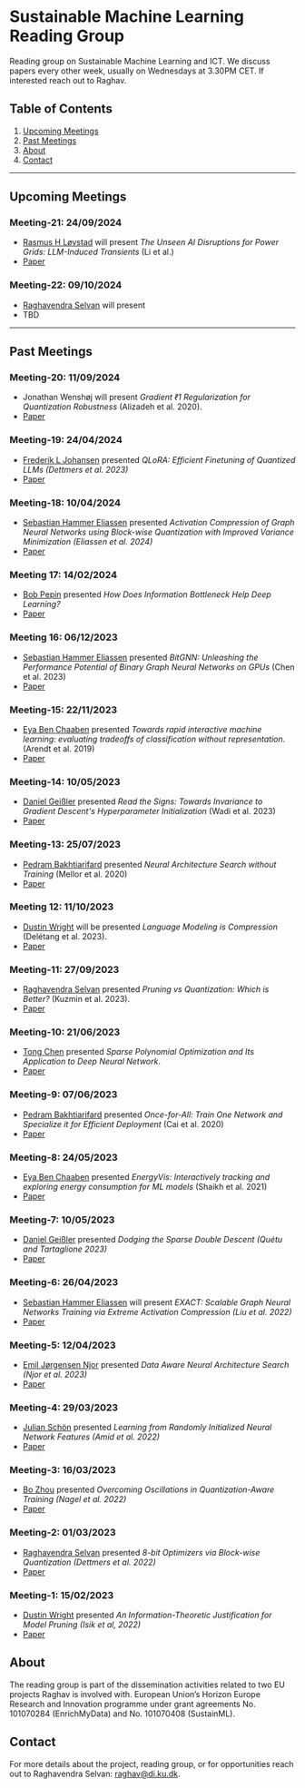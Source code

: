 # Sustainable Machine Learning Reading Group
Reading group on Sustainable Machine Learning and ICT. We discuss papers every other week, usually on Wednesdays at 3.30PM CET. If interested reach out to Raghav. 

## Table of Contents
1. [Upcoming Meetings](#upcoming-meetings)
2. [Past Meetings](#past-meetings)
3. [About](#about)
4. [Contact](#contact)

---
## Upcoming Meetings


### Meeting-21: 24/09/2024
* [Rasmus H Løvstad](https://github.com/Snailed) will present _The Unseen AI Disruptions for Power Grids: LLM-Induced Transients_ (Li et al.)
* [Paper](https://arxiv.org/abs/2409.11416)

### Meeting-22: 09/10/2024
* [Raghavendra Selvan](https://raghavian.github.io/) will present 
* TBD


---- 
## Past Meetings

### Meeting-20: 11/09/2024
* Jonathan Wenshøj will present _Gradient ℓ1 Regularization for Quantization Robustness_ (Alizadeh et al. 2020). 
* [Paper](https://arxiv.org/abs/2002.07520)

### Meeting-19: 24/04/2024
* [Frederik L Johansen](https://scholar.google.com/citations?user=VAio2igAAAAJ&hl=en) presented _QLoRA: Efficient Finetuning of Quantized LLMs (Dettmers et al. 2023)_
* [Paper](https://arxiv.org/abs/2305.14314)


### Meeting-18: 10/04/2024
* [Sebastian Hammer Eliassen](https://github.com/sebeliassen/) presented _Activation Compression of Graph Neural Networks using Block-wise Quantization with Improved Variance Minimization (Eliassen et al. 2024)_
* [Paper](https://arxiv.org/abs/2309.11856)


### Meeting 17: 14/02/2024
* [Bob Pepin](https://scholar.google.com/citations?user=w7gb0Q4AAAAJ&hl=en) presented _How Does Information Bottleneck Help Deep Learning?_
* [Paper](https://openreview.net/forum?id=dxwjBXwvca)


### Meeting 16: 06/12/2023
* [Sebastian Hammer Eliassen](https://github.com/sebeliassen/) presented _BitGNN: Unleashing the Performance Potential of Binary Graph Neural Networks on GPUs_ (Chen et al. 2023)
* [Paper](https://arxiv.org/abs/2305.02522)

### Meeting-15: 22/11/2023
* [Eya Ben Chaaben](https://www.lisn.upsaclay.fr/members/ben-chaaben-eya/) presented _Towards rapid interactive machine learning: evaluating tradeoffs of classification without representation_. (Arendt et al. 2019)
* [Paper](https://dl.acm.org/doi/10.1145/3301275.3302280)

### Meeting-14: 10/05/2023
* [Daniel Geißler](https://www.linkedin.com/in/daniel-gei%C3%9Fler-68a5bb201/?originalSubdomain=de) presented _Read the Signs: Towards Invariance to Gradient Descent's Hyperparameter Initialization_ (Wadi et al. 2023)
* [Paper](https://arxiv.org/abs/2301.10133)

### Meeting-13: 25/07/2023
* [Pedram Bakhtiarifard](https://scholar.google.com/citations?user=wnOiOHoAAAAJ&hl=en&oi=ao) presented _Neural Architecture Search without Training_ (Mellor et al. 2020)
* [Paper](https://arxiv.org/abs/2006.04647)


### Meeting 12: 11/10/2023
* [Dustin Wright](http://dustinbwright.com/) will be presented _Language Modeling is Compression_ (Delétang et al. 2023).
* [Paper](https://arxiv.org/abs/2309.10668)

### Meeting-11: 27/09/2023
* [Raghavendra Selvan](https://raghavian.github.io/) presented _Pruning vs Quantization: Which is Better?_ (Kuzmin et al. 2023). 
* [Paper](https://arxiv.org/abs/2307.02973)

### Meeting-10: 21/06/2023
* [Tong Chen](https://scholar.google.com/citations?user=KArfuYIAAAAJ&hl=fr&oi=sra) presented _Sparse Polynomial Optimization and Its Application to Deep Neural Network_. 
* [Paper](https://proceedings.neurips.cc/paper/2020/hash/dea9ddb25cbf2352cf4dec30222a02a5-Abstract.html)

### Meeting-9: 07/06/2023
* [Pedram Bakhtiarifard](https://scholar.google.com/citations?user=wnOiOHoAAAAJ&hl=en&oi=ao) presented _Once-for-All: Train One Network and Specialize it for Efficient Deployment_ (Cai et al. 2020)
* [Paper](https://arxiv.org/abs/1908.09791)


### Meeting-8: 24/05/2023
* [Eya Ben Chaaben](https://www.lisn.upsaclay.fr/members/ben-chaaben-eya/) presented _EnergyVis: Interactively tracking and exploring energy consumption for ML models_ (Shaikh et al. 2021)
* [Paper](https://dl.acm.org/doi/abs/10.1145/3411763.3451780)


### Meeting-7: 10/05/2023
* [Daniel Geißler](https://www.linkedin.com/in/daniel-gei%C3%9Fler-68a5bb201/?originalSubdomain=de) presented _Dodging the Sparse Double Descent (Quétu and Tartaglione 2023)_
* [Paper](https://arxiv.org/pdf/2303.01213.pdf)

### Meeting-6: 26/04/2023
* [Sebastian Hammer Eliassen](https://github.com/sebeliassen/) will present _EXACT: Scalable Graph Neural Networks Training via Extreme Activation Compression (Liu et al. 2022)_
* [Paper](https://openreview.net/forum?id=vkaMaq95_rX)

### Meeting-5: 12/04/2023
* [Emil Jørgensen Njor](https://scholar.google.com/citations?user=1MM7E9QAAAAJ&hl=en&oi=ao) presented _Data Aware Neural Architecture Search (Njor et al. 2023)_
* [Paper](https://www2.compute.dtu.dk/~xefa/files/conf/2023-tinyml-datanas.pdf)


### Meeting-4: 29/03/2023
* [Julian Schön](https://scholar.google.com/citations?hl=en&user=YqdxR9UAAAAJ) presented _Learning from Randomly Initialized Neural Network Features (Amid et al. 2022)_
* [Paper](https://arxiv.org/abs/2202.06438)


### Meeting-3: 16/03/2023

* [Bo Zhou](https://scholar.google.com/citations?hl=en&user=PCvtW3gAAAAJ) presented _Overcoming Oscillations in Quantization-Aware Training (Nagel et al. 2022)_ 
* [Paper](https://proceedings.mlr.press/v162/nagel22a.html)

### Meeting-2: 01/03/2023

* [Raghavendra Selvan](https://raghavian.github.io/) presented _8-bit Optimizers via Block-wise Quantization (Dettmers et al. 2022)_ 
* [Paper](https://arxiv.org/abs/2110.02861)

### Meeting-1: 15/02/2023

* [Dustin Wright](http://dustinbwright.com/) presented _An Information-Theoretic Justification for Model Pruning (Isik et al, 2022)_
* [Paper](https://arxiv.org/abs/2102.08329)

## About

The reading group is part of the dissemination activities related to two EU projects Raghav is involved with. European Union’s Horizon Europe Research and Innovation programme under grant agreements No. 101070284 (EnrichMyData) and No. 101070408 (SustainML). 

## Contact
For more details about the project, reading group, or for opportunities reach out to Raghavendra Selvan: [raghav@di.ku.dk](mailto:raghav@di.ku.dk). 
